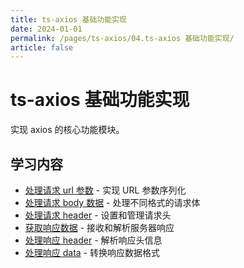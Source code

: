 ```yaml
---
title: ts-axios 基础功能实现
date: 2024-01-01
permalink: /pages/ts-axios/04.ts-axios 基础功能实现/
article: false
---
```


# ts-axios 基础功能实现

实现 axios 的核心功能模块。

## 学习内容

- [处理请求 url 参数](./01.处理请求%20url%20参数) - 实现 URL 参数序列化
- [处理请求 body 数据](./02.处理请求%20body%20数据) - 处理不同格式的请求体
- [处理请求 header](./03.处理请求%20header) - 设置和管理请求头
- [获取响应数据](./04.获取响应数据) - 接收和解析服务器响应
- [处理响应 header](./05.处理响应%20header) - 解析响应头信息
- [处理响应 data](./06.处理响应%20data) - 转换响应数据格式

